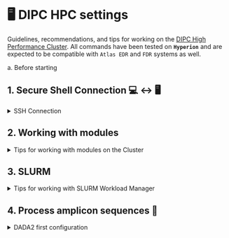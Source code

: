 # :desktop_computer: DIPC HPC settings

Guidelines, recommendations, and tips for working on the [DIPC High Performance Cluster](https://scc.dipc.org/docs/). All commands have been tested on **`Hyperion`** and are expected to be compatible with `Atlas EDR` and `FDR` systems as well.

a. Before starting 

## 1. Secure Shell Connection :computer: :left_right_arrow: :desktop_computer:
<details><summary>SSH Connection</summary>
<p>
Open a terminal and type the following command with your username:
  
`````shell
ssh <username>@hyperion.sw.ehu.es
`````
<p>
</details>

## 2. Working with modules
<details><summary>Tips for working with modules on the Cluster</summary>
<p>
  
**a) Listing Available Modules:**
  Use the `module avail` command to list all modules available on the system.
  
`````shell
module avail
`````
**b) Loading Modules:**
  Use the `module load` command to load a specific module into your session. This will set up the necessary session variables and paths.
  
`````shell
module load <module_name>
`````
  Some modules have multiple versions available. Use the `module load` command followed by the module name and version to load a specific version.
`````shell
module load <module_name>/<version>
`````

**c) Unloading Modules:**
  Use the `module unload` command to remove a module from your session. This will unset the session variables and paths set by the module.
  
`````shell
module unload <module_name>
`````
**d) Purging All Modules:**
  Use the `module purge` command to unload all currently loaded modules. This is useful when you want to start with a clean session.
  
`````shell
module purge
`````
**e) Listing Loaded Modules:**
  Use the `module list` command to see all modules currently loaded in your session.
  
`````shell
module list
`````
<p>
</details>

## 3. SLURM
<details><summary>Tips for working with SLURM Workload Manager</summary>
<p>

**a) Submitting Jobs.**
`sbatch`: Submit a batch script to SLURM.

`````shell
sbatch my_job_script.sh
`````

More information at:
- https://scc.dipc.org/docs/jobs/slurm/
- https://slurm.schedmd.com/overview.html
<p>
</details>

## 4. Process amplicon sequences :dna:
<details><summary>DADA2 first configuration</summary>
<p>

These steps are only neccesary the first time we use the cluster. This commands are only to correctly install DADA2. Pipeline is in [TO_BE_ADDED repository](link).

1. Connect to hyperion cluster. You need previously an user [account](https://scc.dipc.org/docs/access/accounts/)
`````shell
ssh <username>@hyperion.sw.ehu.es
`````
2. Load Mamba
````shell
module load Mamba
`````
3. Activate Bioconda channel
`````shell
conda config --add channels defaults
conda config --add channels bioconda
conda config --add channels conda-forge
conda config --set channel_priority strict
`````
4. Create a new conda environment. You have to replace "myenvname" by a reaseonbale name (e.g. dada2)
````shell
mamba create --name "myenvname" bioconductor-dada2
````

*Some tips to work with mamba/micromamba/conda. I will write all commands using **mamba** below, but the arguments are the same for the two others.*
`````shell
# Activate an environment
mamba activate ENV_NAME

# Deactivate an environment
mama deactivate

# Adding/Updating software
mamba install -n ENV_NAME PACKAGE
mamba update -n ENV_NAME --all
`````
5. Install dada2 in R
````shell
# Activate the environment
mamba activate dada2
# Star R (v. 4.3)
R
# Install Bioconductor Packages
if (!require("BiocManager", quietly = TRUE))
  install.packages("BiocManager")
BiocManager::install(version = "3.18")
# Check the lastest version of R you have installed. If you have the latest version of R (4.4) you should replace the bioconductor version to "3.19"

# Other sources of installation: https://benjjneb.github.io/dada2/dada-installation.html

# Restart a new R session and check dada2 package by exploring documentation:

quit()

R

library("dada2")

help(package="dada2")
?derepFastq
?dada
`````
<p>
</details>

